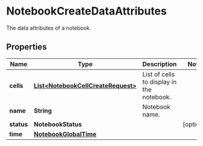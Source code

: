 

# NotebookCreateDataAttributes

The data attributes of a notebook.

## Properties

Name | Type | Description | Notes
------------ | ------------- | ------------- | -------------
**cells** | [**List&lt;NotebookCellCreateRequest&gt;**](NotebookCellCreateRequest.md) | List of cells to display in the notebook. | 
**name** | **String** | Notebook name. | 
**status** | **NotebookStatus** |  |  [optional]
**time** | [**NotebookGlobalTime**](NotebookGlobalTime.md) |  | 



